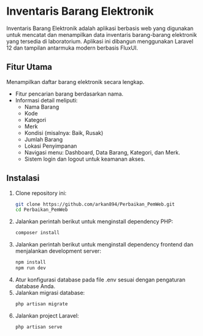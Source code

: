 # Inventaris Barang Elektronik
Inventaris Barang Elektronik adalah aplikasi berbasis web yang digunakan untuk mencatat dan menampilkan data inventaris barang-barang elektronik yang tersedia di laboratorium. Aplikasi ini dibangun menggunakan Laravel 12 dan tampilan antarmuka modern berbasis FluxUI.

## Fitur Utama
Menampilkan daftar barang elektronik secara lengkap.

* Fitur pencarian barang berdasarkan nama.
* Informasi detail meliputi:
    * Nama Barang
    * Kode
    * Kategori
    * Merk
    * Kondisi (misalnya: Baik, Rusak)
    * Jumlah Barang
    * Lokasi Penyimpanan
    * Navigasi menu: Dashboard, Data Barang, Kategori, dan Merk.
    * Sistem login dan logout untuk keamanan akses.

## Instalasi
1. Clone repository ini:
   ```bash
   git clone https://github.com/arkan894/Perbaikan_PemWeb.git
   cd Perbaikan_PemWeb
   
2. Jalankan perintah berikut untuk menginstall dependency PHP:
   ```bash
   composer install

3. Jalankan perintah berikut untuk menginstall dependency frontend dan menjalankan development server:
   ```bash
   npm install
   npm run dev

4. Atur konfigurasi database pada file .env sesuai dengan pengaturan database Anda.
5. Jalankan migrasi database:
   ```bash
   php artisan migrate
   
6. Jalankan project Laravel:
   ```bash
   php artisan serve


